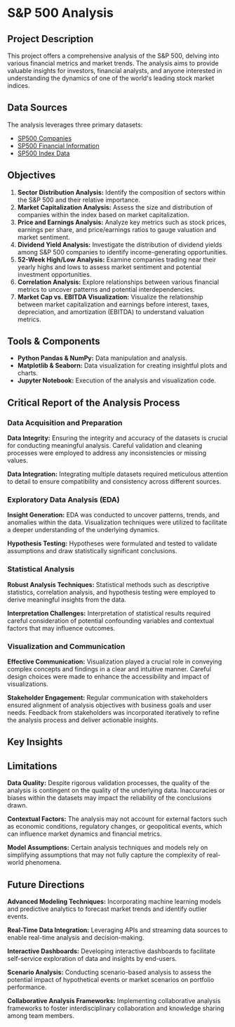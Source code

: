 # S&P 500 Analysis

## Project Description

This project offers a comprehensive analysis of the S&P 500, delving into various financial metrics and market trends. The analysis aims to provide valuable insights for investors, financial analysts, and anyone interested in understanding the dynamics of one of the world's leading stock market indices.

## Data Sources

The analysis leverages three primary datasets:

- [SP500 Companies](https://datahub.io/core/s-and-p-500-companies-financials#constituents)
- [SP500 Financial Information](https://datahub.io/core/s-and-p-500-companies)
- [SP500 Index Data](https://datahub.io/core/s-and-p-500)

## Objectives

1. **Sector Distribution Analysis:** Identify the composition of sectors within the S&P 500 and their relative importance.
2. **Market Capitalization Analysis:** Assess the size and distribution of companies within the index based on market capitalization.
3. **Price and Earnings Analysis:** Analyze key metrics such as stock prices, earnings per share, and price/earnings ratios to gauge valuation and market sentiment.
4. **Dividend Yield Analysis:** Investigate the distribution of dividend yields among S&P 500 companies to identify income-generating opportunities.
5. **52-Week High/Low Analysis:** Examine companies trading near their yearly highs and lows to assess market sentiment and potential investment opportunities.
6. **Correlation Analysis:** Explore relationships between various financial metrics to uncover patterns and potential interdependencies.
7. **Market Cap vs. EBITDA Visualization:** Visualize the relationship between market capitalization and earnings before interest, taxes, depreciation, and amortization (EBITDA) to understand valuation metrics.
   
## Tools & Components

- **Python Pandas & NumPy:** Data manipulation and analysis.
- **Matplotlib & Seaborn:** Data visualization for creating insightful plots and charts.
- **Jupyter Notebook:** Execution of the analysis and visualization code.

## Critical Report of the Analysis Process

### Data Acquisition and Preparation

**Data Integrity:** Ensuring the integrity and accuracy of the datasets is crucial for conducting meaningful analysis. Careful validation and cleaning processes were employed to address any inconsistencies or missing values.

**Data Integration:** Integrating multiple datasets required meticulous attention to detail to ensure compatibility and consistency across different sources.

### Exploratory Data Analysis (EDA)

**Insight Generation:** EDA was conducted to uncover patterns, trends, and anomalies within the data. Visualization techniques were utilized to facilitate a deeper understanding of the underlying dynamics.

**Hypothesis Testing:** Hypotheses were formulated and tested to validate assumptions and draw statistically significant conclusions.

### Statistical Analysis

**Robust Analysis Techniques:** Statistical methods such as descriptive statistics, correlation analysis, and hypothesis testing were employed to derive meaningful insights from the data.

**Interpretation Challenges:** Interpretation of statistical results required careful consideration of potential confounding variables and contextual factors that may influence outcomes.

### Visualization and Communication

**Effective Communication:** Visualization played a crucial role in conveying complex concepts and findings in a clear and intuitive manner. Careful design choices were made to enhance the accessibility and impact of visualizations.

**Stakeholder Engagement:** Regular communication with stakeholders ensured alignment of analysis objectives with business goals and user needs. Feedback from stakeholders was incorporated iteratively to refine the analysis process and deliver actionable insights.

## Key Insights



## Limitations

**Data Quality:** Despite rigorous validation processes, the quality of the analysis is contingent on the quality of the underlying data. Inaccuracies or biases within the datasets may impact the reliability of the conclusions drawn.

**Contextual Factors:** The analysis may not account for external factors such as economic conditions, regulatory changes, or geopolitical events, which can influence market dynamics and financial metrics.

**Model Assumptions:** Certain analysis techniques and models rely on simplifying assumptions that may not fully capture the complexity of real-world phenomena.

## Future Directions

**Advanced Modeling Techniques:** Incorporating machine learning models and predictive analytics to forecast market trends and identify outlier events.

**Real-Time Data Integration:** Leveraging APIs and streaming data sources to enable real-time analysis and decision-making.

**Interactive Dashboards:** Developing interactive dashboards to facilitate self-service exploration of data and insights by end-users.

**Scenario Analysis:** Conducting scenario-based analysis to assess the potential impact of hypothetical events or market scenarios on portfolio performance.

**Collaborative Analysis Frameworks:** Implementing collaborative analysis frameworks to foster interdisciplinary collaboration and knowledge sharing among team members.
